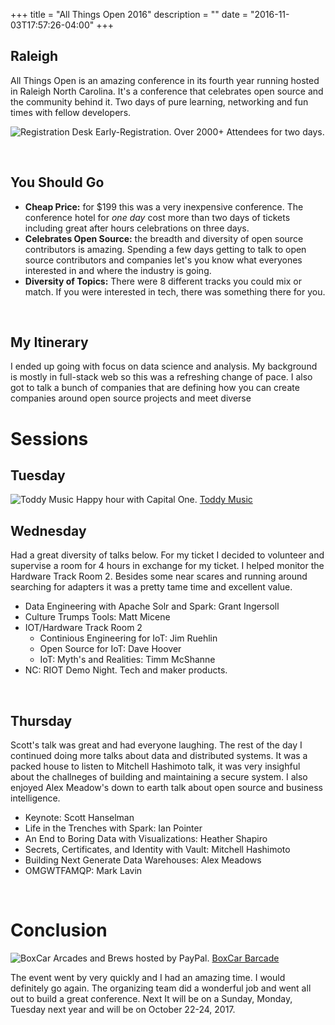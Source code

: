 +++
title = "All Things Open 2016"
description = ""
date = "2016-11-03T17:57:26-04:00"
+++

## Raleigh
All Things Open is an amazing conference in its fourth year running hosted in Raleigh North Carolina. It's a conference that celebrates open source and the community behind it. Two days of pure learning, networking and fun times with fellow developers.

![Registration Desk](https://lh3.googleusercontent.com/kpAgL2a5OiAUY5xq6e5PPxy2DjZPzKvJdpg1KuMgrd99A6G9FSoQBaajwHPjj9XeRlqrcitEHwy7f_yyi9ORJcOvEn7mKVphfJHAbphVG1bB1P6kT3XxnHzEsm0J9KY-eGr6f0MIBHuPZv671_f4P3ZU6Qr6upfbPuFTMnRilwdJ9hxtOVWGd9Y9boNOI4tA7LFUK2IsXAd1hivotoxaoSWaEMpbZ0cCp5UD-MtGFTkGohSwUOwkRdUHCduWkykKAn_JpjRgMJcuYswPPDxwJG8DvfwE-GxaaZEllkZMmlnGOqYtV66eeSnCfk0u84Ud_mu-yQh8PS2_StpO0-a7TWgOVNcnbbcchOVhYAryPlvjPSOkJ9pqgFPNvE88NM0sskwYwYQKI7OigXbTnW6JK0veuZjC2uH-kadDCriMAZcBocWm4aZBkCOPtN6jr-SsDWXuWFQo6NrF9sQq72dZYkYhkwvtk8kFnlVR3uH5sOEbp5O9oyj5hH2TFvnspAkUPWSpKDQQqRui5HOEM7gtuGQDRFR7_mndKtbQ8zvCCOV20pDjhLjtlJ3hhQ4_WjtiCtbZlR5vTgSplzuDPGEUDQ9FDyVtpvbWrIyHzcKBcW_tv3wz8w=w960-h720-no)
Early-Registration. Over 2000+ Attendees for two days.

<br/>

## You Should Go
- **Cheap Price:** for $199 this was a very inexpensive conference. The conference hotel for *one day* cost more than two days of tickets including great after hours celebrations on three days.
- **Celebrates Open Source:** the breadth and diversity of open source contributors is amazing. Spending a few days getting to talk to open source contributors and companies let's you know what everyones interested in and where the industry is going.
- **Diversity of Topics:** There were 8 different tracks you could mix or match. If you were interested in tech, there was something there for you.

<br/>

My Itinerary
---
I ended up going with focus on data science and analysis. My background is mostly in full-stack web so this was a refreshing change of pace. I also got to talk a bunch of companies that are defining how you can create companies around open source projects and meet diverse <developers class=""></developers>


Sessions
===
## Tuesday

![Toddy Music](https://lh3.googleusercontent.com/d_NZN5wnqTLemuxslU7axqf_LDb_YX0ssrabHQZ8GTEDXXvDg7_T7ewu8FDDu2V9KJiKLQO-HsFadgAcQPYYKJiAT7E-OzThdUvoviNT9lhdFVu8KkVbGVjm4Nbvm-Fv7W12oaUT8Rf3i1D2GuH-uzP7pDTdFXAr_NO63RAgF8_WRFcrG42l46vBV_EPBluy41dcedXPAKcgArsCeFAbJSyACEqErWZzUuiZh1yW2p2_bHiN2uuOqXlr22fodHIokid3_LVvKWK0CclD-K9yHPhSFq9G8Jdw3t4uHHCqe53RePeF0OLGSpsQqXCo3eQrJRpj6fXDCH_gtKz_vZUNUCzQzvq5tG1uNK9RnXMUzoVkQJwiAq2zucJa7rkZA0hy1uVcfsHAnDtF_W7LcJPilNbcjGx4L4NuvRWWLg5ALacgdwx4JtXX8BKo18yThEMzC2l-07ntCR8bP3Q3IjozsOPowlL0FUBy0Wa3jEL-vTH2qC3GP1Lhmf5L7JoMrmZjiwdEqcAaldfoMFpcsLFy_hIgWbQ490UN2Z1jA8GW8M4FUKMi2rDqcuBMXAuhjjXbhCUtq6zaEuGr5VKu_RT5A7v_PkS4SX6dN81Zu50wdTgjsb-osg=w519-h292-no)
Happy hour with Capital One. [Toddy Music](https://twitter.com/Totty_Music)

Wednesday
---
Had a great diversity of talks below. For my ticket I decided to volunteer and supervise a room for 4 hours in exchange for my ticket. I helped monitor the Hardware Track Room 2. Besides some near scares and running around searching for adapters it was a pretty tame time and excellent value.


- Data Engineering with Apache Solr and Spark: Grant Ingersoll
- Culture Trumps Tools: Matt Micene
- IOT/Hardware Track Room 2
    - Continious Engineering for IoT: Jim Ruehlin
    - Open Source for IoT: Dave Hoover
    - IoT: Myth's and Realities: Timm McShanne
- NC: RIOT Demo Night. Tech and maker products.

<br/>

Thursday
---
Scott's talk was great and had everyone laughing. The rest of the day I continued doing more talks about data and distributed systems. It was a packed house to listen to Mitchell Hashimoto talk, it was very insighful about the challneges of building and maintaining a secure system. I also enjoyed Alex Meadow's down to earth talk about open source and business intelligence.

- Keynote: Scott Hanselman
- Life in the Trenches with Spark: Ian Pointer
- An End to Boring Data with Visualizations: Heather Shapiro
- Secrets, Certificates, and Identity with Vault: Mitchell Hashimoto
- Building Next Generate Data Warehouses: Alex Meadows
- OMGWTFAMQP: Mark Lavin

<br/>

Conclusion
===
![BoxCar](https://lh3.googleusercontent.com/Duz7A8-P0BZ2PC_EmaPgOVWknz_AxQ_QmHC8Tx3jGeSPLPV0Mj6g2Q48RQ7nEHBfy_M5liHycjF_PYQKRoq8OgGYMwgFAOHRQj1SQ59kJMcc6_LzTy4f9EhCeKcEMA7nYm2PiqI-DcsAjspmkmSkT3p_3K0XGt5tf3JpR7yHKCrYWKJK-MY99zD3r9P3hsMhwTnXy1rLnB3kJn5RAl7N1yecmhWkNm4p0VkzA0NucVrkEiZSBgQuQqFwJvn2pojfVaft7ugM_grmXkSRKP7vhltyNTpGYEEYkFWAMs8OiQVzjjdS8exZqCcVWEwFIOaFZfbEHXDKfDGFmDmhzOWNfCUzD2VupGQUnxcsnvHwU2gPsZNg_2A1VwaWZy7y-M0KCVW0BwxMNAjmn80v3SFJVxdmSwFed_Hvl-_oMAW2DJBqf8om9pr_dTgO4D94l4PFPIAuG7UWEJQbCW0DPiTQ5TK_pGEaCLquCsxb_SMQgGT0QSISSLVfuLNafPCO8qyRs9ZkedLyt7O-zhcF5LsWijatZvSNn-ycJU1Ycm8IAbqtVXdCX_i3XOo7NHFxkgRUsTl12zu74yEj4gvB2NAl-1x-nrk3XoUp8c9ZSv0PIttZsfB8IA=w960-h720-no)
Arcades and Brews hosted by PayPal. [BoxCar Barcade](https://theboxcarbar.com/)

The event went by very quickly and I had an amazing time. I would definitely go again. The organizing team did a wonderful job and went all out to build a great conference. Next  It will be on a Sunday, Monday, Tuesday next year and will be on October 22-24, 2017.



